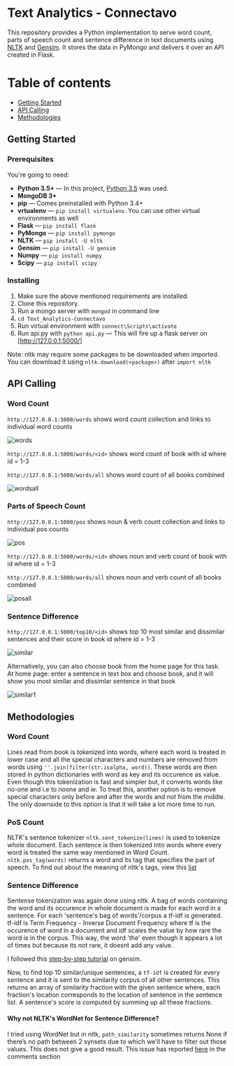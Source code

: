 # Text Analytics - Connectavo

This repository provides a Python implementation to serve word count, parts of speech count and sentence difference in text documents using [NLTK] and [Gensim].
It stores the data in PyMongo and delivers it over an API created in Flask.

[NLTK]: https://www.nltk.org/
[Gensim]: https://github.com/RaRe-Technologies/gensim


Table of contents
=================

<!--ts-->
   * [Getting Started](#getting-started)
   * [API Calling](#api-calling)
   * [Methodologies](#methodologies)
<!--te-->


## Getting Started

### Prerequisites

You're going to need:

 - **Python 3.5+** — In this project, [Python 3.5] was used.
 - **MongoDB 3+**
 - **pip** — Comes preinstalled with Python 3.4+
 - **vrtualenv** — `pip install virtualenv`. You can use other virtual environments as well
 - **Flask** — `pip install flask` 
 - **PyMongo** — `pip install pymongo`
 - **NLTK** — `pip install -U nltk`
 - **Gensim** — `pip install -U gensim`
 - **Numpy** — `pip install numpy`
 - **Scipy** — `pip install scipy`
 
 [Python 3.5]: https://www.python.org/downloads/release/python-354/
 
 ### Installing
 
 1. Make sure the above mentioned requirements are installed.
 2. Clone this repository.
 3. Run a mongo server with `mongod` in command line
 4. `cd Text_Analytics-Connectavo` 
 5. Run virtual environment with `connect\Scripts\activate`
 6. Run api.py with `python api.py` — This will fire up a flask server on [http://127.0.0.1:5000/]
 
 Note: nltk may require some packages to be downloaded when imported. You can download it using `nltk.download(<package>)` after `import nltk`
 
 [http://127.0.0.1:5000/]: http://127.0.0.1:5000/
 
## API Calling

### Word Count

`http://127.0.0.1:5000/words` shows word count collection and links to individual word counts

![words](https://user-images.githubusercontent.com/25735076/38771176-b838989c-4037-11e8-8e9d-bfae1fa2f2f1.PNG)

`http://127.0.0.1:5000/words/<id>` shows word count of book with id where id = 1-3
 
`http://127.0.0.1:5000/words/all` shows word count of all books combined

![wordsall](https://user-images.githubusercontent.com/25735076/38771219-9ad2ee50-4038-11e8-8e65-8a10c1b50da7.PNG)

### Parts of Speech Count

`http://127.0.0.1:5000/pos` shows noun & verb count collection and links to individual pos counts

![pos](https://user-images.githubusercontent.com/25735076/38771256-523da4a4-4039-11e8-9e40-83acf5cee1d5.PNG)

`http://127.0.0.1:5000/words/<id>` shows noun and verb count of book with id where id = 1-3
 
`http://127.0.0.1:5000/words/all` shows noun and verb count of all books combined

![posall](https://user-images.githubusercontent.com/25735076/38771272-a30eee38-4039-11e8-927b-48a6cbef87ec.PNG)

### Sentence Difference

`http://127.0.0.1:5000/top10/<id>` shows top 10 most similar and dissimilar sentences and their score in book id where id = 1-3

![similar](https://user-images.githubusercontent.com/25735076/38771317-8a95b9f8-403a-11e8-9948-304efc211df4.PNG)

Alternatively, you can also choose book from the home page for this task.
At home page: enter a sentence in text box and choose book, and it will show you most similar and dissimlar sentence in that book

![similar1](https://user-images.githubusercontent.com/25735076/38771664-5a8f1992-4040-11e8-966d-2de5ff25b452.PNG)

## Methodologies

### Word Count

Lines read from book is tokenized into words, where each word is treated in lower case and all the special characters and numbers are removed from words using `''.join(filter(str.isalpha, word))`. These words are then stored in python dictionaries with word as key and its occurence as value.
Even though this tokenization is fast and simpler but, it converts words like no-one and i.e to noone and ie.
To treat this, another option is to remove special characters only before and after the words and not from the middle. The only downside to this option is that it will take a lot more time to run.

### PoS Count

NLTK's sentence tokenizer `nltk.sent_tokenize(lines)` is used to tokenize whole document. Each sentence is then tokenized into words where every word is treated the same way mentioned in Word Count. `nltk.pos_tag(words)` returns a word and its tag that specifies the part of speech. To find out about the meaning of nltk's tags, view this [list]

[list]: https://www.ling.upenn.edu/courses/Fall_2003/ling001/penn_treebank_pos.html

### Sentence Difference

Sentense tokenization was again done using nltk. A bag of words containing the word and its occurence in whole document is made for each word in a sentence. For each 'sentence's bag of words'/corpus a tf-idf is generated. tf-idf is Term Frequency - Inverse Document Frequency where tf is the occurence of word in a document and idf scales the value by how rare the word is in the corpus. This way, the word 'the' even though it appears a lot of times but because its not rare, it doesnt add any value.

I followed this [step-by-step tutorial] on gensim.

[step-by-step tutorial]: https://www.oreilly.com/learning/how-do-i-compare-document-similarity-using-python

Now, to find top 10 similar/unique sentences, a `tf-idf` is created for every sentence and it is sent to the similarity corpus of all other sentences. This returns an array of similarity fraction with the given sentence where, each fraction's location corresponds to the location of sentence in the sentence list. A sentence's score is computed by summing up all these fractions.

#### Why not NLTK's WordNet for Sentence Difference?
I tried using WordNet but in nltk, `path_similarity` sometimes returns None if there’s no path between 2 synsets due to which we'll have to filter out those values. This does not give a good result. This issue has reported [here] in the comments section

[here]: http://nlpforhackers.io/wordnet-sentence-similarity/
